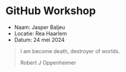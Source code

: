 # GitHub Workshop

- Naam: Jasper Baljeu
- Locatie: Rea Haarlem
- Datum: 24 mei 2024

> I am become death, destroyer of worlds.
>
> Robert J Oppenheimer